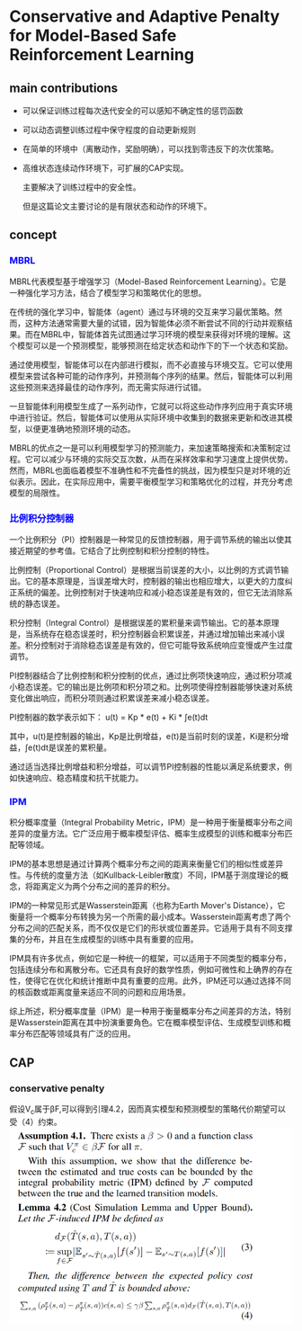# Conservative and Adaptive Penalty for Model-Based Safe Reinforcement Learning

## main contributions
* 可以保证训练过程每次迭代安全的可以感知不确定性的惩罚函数
* 可以动态调整训练过程中保守程度的自动更新规则
* 在简单的环境中（离散动作，奖励明确），可以找到零违反下的次优策略。
* 高维状态连续动作环境下，可扩展的CAP实现。
  
  主要解决了训练过程中的安全性。
  
  但是这篇论文主要讨论的是有限状态和动作的环境下。

## concept
### <font color=blue>MBRL</font>
MBRL代表模型基于增强学习（Model-Based Reinforcement Learning）。它是一种强化学习方法，结合了模型学习和策略优化的思想。

在传统的强化学习中，智能体（agent）通过与环境的交互来学习最优策略。然而，这种方法通常需要大量的试错，因为智能体必须不断尝试不同的行动并观察结果。而在MBRL中，智能体首先试图通过学习环境的模型来获得对环境的理解。这个模型可以是一个预测模型，能够预测在给定状态和动作下的下一个状态和奖励。

通过使用模型，智能体可以在内部进行模拟，而不必直接与环境交互。它可以使用模型来尝试各种可能的动作序列，并预测每个序列的结果。然后，智能体可以利用这些预测来选择最佳的动作序列，而无需实际进行试错。

一旦智能体利用模型生成了一系列动作，它就可以将这些动作序列应用于真实环境中进行验证。然后，智能体可以使用从实际环境中收集到的数据来更新和改进其模型，以便更准确地预测环境的动态。

MBRL的优点之一是可以利用模型学习的预测能力，来加速策略搜索和决策制定过程。它可以减少与环境的实际交互次数，从而在采样效率和学习速度上提供优势。然而，MBRL也面临着模型不准确性和不完备性的挑战，因为模型只是对环境的近似表示。因此，在实际应用中，需要平衡模型学习和策略优化的过程，并充分考虑模型的局限性。

### <font color=blue>比例积分控制器</font>
一个比例积分（PI）控制器是一种常见的反馈控制器，用于调节系统的输出以使其接近期望的参考值。它结合了比例控制和积分控制的特性。

比例控制（Proportional Control）是根据当前误差的大小，以比例的方式调节输出。它的基本原理是，当误差增大时，控制器的输出也相应增大，以更大的力度纠正系统的偏差。比例控制对于快速响应和减小稳态误差是有效的，但它无法消除系统的静态误差。

积分控制（Integral Control）是根据误差的累积量来调节输出。它的基本原理是，当系统存在稳态误差时，积分控制器会积累误差，并通过增加输出来减小误差。积分控制对于消除稳态误差是有效的，但它可能导致系统响应变慢或产生过度调节。

PI控制器结合了比例控制和积分控制的优点，通过比例项快速响应，通过积分项减小稳态误差。它的输出是比例项和积分项之和。比例项使得控制器能够快速对系统变化做出响应，而积分项则通过积累误差来减小稳态误差。

PI控制器的数学表示如下：
u(t) = Kp * e(t) + Ki * ∫e(t)dt

其中，u(t)是控制器的输出，Kp是比例增益，e(t)是当前时刻的误差，Ki是积分增益，∫e(t)dt是误差的累积量。

通过适当选择比例增益和积分增益，可以调节PI控制器的性能以满足系统要求，例如快速响应、稳态精度和抗干扰能力。

### <font color=blue>IPM</font>
积分概率度量（Integral Probability Metric，IPM）是一种用于衡量概率分布之间差异的度量方法。它广泛应用于概率模型评估、概率生成模型的训练和概率分布匹配等领域。

IPM的基本思想是通过计算两个概率分布之间的距离来衡量它们的相似性或差异性。与传统的度量方法（如Kullback-Leibler散度）不同，IPM基于测度理论的概念，将距离定义为两个分布之间的差异的积分。

IPM的一种常见形式是Wasserstein距离（也称为Earth Mover's Distance），它衡量将一个概率分布转换为另一个所需的最小成本。Wasserstein距离考虑了两个分布之间的匹配关系，而不仅仅是它们的形状或位置差异。它适用于具有不同支撑集的分布，并且在生成模型的训练中具有重要的应用。

IPM具有许多优点，例如它是一种统一的框架，可以适用于不同类型的概率分布，包括连续分布和离散分布。它还具有良好的数学性质，例如可微性和上确界的存在性，使得它在优化和统计推断中具有重要的应用。此外，IPM还可以通过选择不同的核函数或距离度量来适应不同的问题和应用场景。

综上所述，积分概率度量（IPM）是一种用于衡量概率分布之间差异的方法，特别是Wasserstein距离在其中扮演重要角色。它在概率模型评估、生成模型训练和概率分布匹配等领域具有广泛的应用。

## CAP
### conservative penalty
假设V<sub>c</sub>属于βF,可以得到引理4.2，因而真实模型和预测模型的策略代价期望可以受（4）约束。
![Alt text](image.png)






  